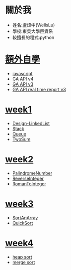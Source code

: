 # 關於我
* 姓名:盧煒中(WellsLu)
* 學校:東吳大學巨資系
* 較擅長的程式:python
# [額外自學](https://github.com/wellslu/DSA/blob/master/%E8%87%AA%E5%AD%B8)
- [javascript](https://github.com/wellslu/js_learn)
- [GA API v4](https://github.com/wellslu/DSA/blob/master/%E8%87%AA%E5%AD%B8/GA%20API%20v4.ipynb)
- [GA API v3](https://github.com/wellslu/DSA/blob/master/%E8%87%AA%E5%AD%B8/ga%20api%20v3.ipynb)
- [GA API real time report v3](https://github.com/wellslu/DSA/blob/master/%E8%87%AA%E5%AD%B8/GA%20API%20real%20time%20report%20v3.ipynb)
# [week1](https://github.com/wellslu/DSA/tree/master/week1)
- [Design-LinkedList](https://github.com/wellslu/DSA/blob/master/week1/Design-LinkedList.py)
- [Stack](https://github.com/wellslu/DSA/blob/master/week1/MinStack2.py)
- [Queue](https://github.com/wellslu/DSA/blob/master/week1/MyQueue.py)
- [TwoSum](https://github.com/wellslu/DSA/blob/master/week1/TwoSum.py)
# [week2](https://github.com/wellslu/DSA/tree/master/week2)
- [PalindromeNumber](https://github.com/wellslu/DSA/tree/master/week2/PalindromeNumber.py)
- [ReverseInteger](https://github.com/wellslu/DSA/tree/master/week2/ReverseInteger.py)
- [RomanToInteger](https://github.com/wellslu/DSA/tree/master/week2/RomanToInteger.py)
# [week3](https://github.com/wellslu/DSA/tree/master/week3)
- [SortAnArray](https://github.com/wellslu/DSA/blob/master/week3/SortAnArray.py)
- [QuickSort](https://github.com/wellslu/DSA/blob/master/week3/quicksort.ipynb)
# [week4](https://github.com/wellslu/DSA/tree/master/week4)
- [heap sort](https://github.com/wellslu/DSA/blob/master/week4/heap_sort_06170107.py)
- [merge sort](https://github.com/wellslu/DSA/blob/master/week4/merge_sort_06170107.py)
